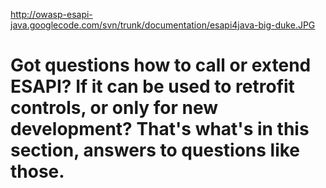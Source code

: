 http://owasp-esapi-java.googlecode.com/svn/trunk/documentation/esapi4java-big-duke.JPG

# Got questions how to call or extend ESAPI? If it can be used to retrofit controls, or only for new development? That's what's in this section, answers to questions like those. #